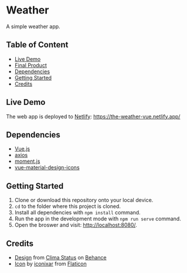 # Weather

A simple weather app.

## Table of Content

- [Live Demo](#live-demo)
- [Final Product](#final-product)
- [Dependencies](#dependencies)
- [Getting Started](#getting-started)
- [Credits](#credits)

## Live Demo

The web app is deployed to [Netlify](https://www.netlify.com): https://the-weather-vue.netlify.app/

## Dependencies

- [Vue.js](https://vuejs.org/)
- [axios](https://axios-http.com/)
- [moment.js](https://momentjs.com/)
- [vue-material-design-icons](https://github.com/robcresswell/vue-material-design-icons)

## Getting Started

1. Clone or download this repository onto your local device.
2. `cd` to the folder where this project is cloned.
3. Install all dependencies with `npm install` command.
4. Run the app in the development mode with `npm run serve` command.
5. Open the broswer and visit: [http://localhost:8080/](http://localhost:8080/).

## Credits

- [Design](https://www.behance.net/gallery/140114835/Clima-Status) from [Clima Status](https://www.behance.net/celesteortman) on [Behance](https://www.behance.net/)
- [Icon](https://www.flaticon.com/free-icons/rain) by [iconixar](https://www.flaticon.com/authors/iconixar) from [Flaticon](https://www.flaticon.com/)
